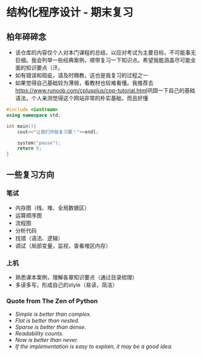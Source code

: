 # 结构化程序设计 - 期末复习

## 柏年碎碎念
- 该仓库的内容仅个人对本门课程的总结，以应对考试为主要目标，不可能事无巨细。我会列举一些经典案例，顺带复习一下知识点。希望我能涵盖尽可能全面的知识要点（汗。
- 如有错误和瑕疵，请及时赐教，这也是我复习的过程之一
- 如果觉得自己基础较为薄弱，看教材也较难看懂。我推荐去<https://www.runoob.com/cplusplus/cpp-tutorial.html>巩固一下自己的基础语法，个人亲测觉得这个网站非常的朴实基础，而且好懂

```cpp
#include <iostream>
using namespace std;

int main(){
    cout<<"让我们开始复习罢！"<<endl;

    system("pause");
    return 0;
}
```

## 一些复习方向
### 笔试
- 内存图（栈、堆、全局数据区）
- 运算顺序图
- 流程图
- 分析代码
- 找错（语法、逻辑）
- 调试（局部变量，监视，查看堆区内存）

### 上机
- 熟悉课本案例，理解各章知识要点（通过目录梳理）
- 多读多写，形成自己的style（易读，简洁）

### Quote from The Zen of Python
- *Simple is better than complex.*
- *Flat is better than nested.*
- *Sparse is better than dense.*
- *Readability counts.*
- *Now is better than never.*
- *If the implementation is easy to explain, it may be a good idea.*